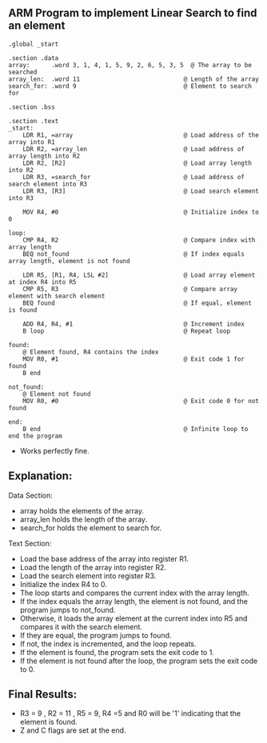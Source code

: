 ## ARM Program to implement Linear Search to find an element
```
.global _start

.section .data
array:      .word 3, 1, 4, 1, 5, 9, 2, 6, 5, 3, 5  @ The array to be searched
array_len:  .word 11                             @ Length of the array
search_for: .word 9                              @ Element to search for

.section .bss

.section .text
_start:
    LDR R1, =array                               @ Load address of the array into R1
    LDR R2, =array_len                           @ Load address of array length into R2
    LDR R2, [R2]                                 @ Load array length into R2
    LDR R3, =search_for                          @ Load address of search element into R3
    LDR R3, [R3]                                 @ Load search element into R3

    MOV R4, #0                                   @ Initialize index to 0

loop:
    CMP R4, R2                                   @ Compare index with array length
    BEQ not_found                                @ If index equals array length, element is not found

    LDR R5, [R1, R4, LSL #2]                     @ Load array element at index R4 into R5
    CMP R5, R3                                   @ Compare array element with search element
    BEQ found                                    @ If equal, element is found

    ADD R4, R4, #1                               @ Increment index
    B loop                                       @ Repeat loop

found:
    @ Element found, R4 contains the index
    MOV R0, #1                                   @ Exit code 1 for found
    B end

not_found:
    @ Element not found
    MOV R0, #0                                   @ Exit code 0 for not found

end:
    B end                                        @ Infinite loop to end the program
```
- Works perfectly fine.
## Explanation: 
Data Section:

- array holds the elements of the array. </br>
- array_len holds the length of the array. </br>
- search_for holds the element to search for.</br>

Text Section:

- Load the base address of the array into register R1.
- Load the length of the array into register R2.
- Load the search element into register R3.
- Initialize the index R4 to 0.
- The loop starts and compares the current index with the array length.
- If the index equals the array length, the element is not found, and the program jumps to not_found.
- Otherwise, it loads the array element at the current index into R5 and compares it with the search element.
- If they are equal, the program jumps to found.
- If not, the index is incremented, and the loop repeats.
- If the element is found, the program sets the exit code to 1.
- If the element is not found after the loop, the program sets the exit code to 0.

## Final Results:
- R3 = 9 , R2 = 11 , R5 = 9, R4 =5  and R0 will be '1' indicating that the element is found.
- Z and C flags are set at the end. 
